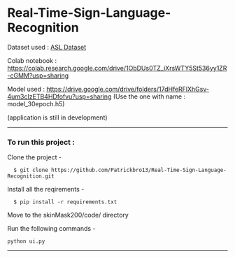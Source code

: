 # Real-Time-Sign-Language-Recognition

Dataset used : [ASL Dataset](https://drive.google.com/drive/folders/1v3EWedumUJ64xmrPOfQ7e3GJ5K-GC45d?usp=sharing)

Colab notebook : https://colab.research.google.com/drive/1ObDUs0TZ_iXrsWTY5St536yy1ZR-cGMM?usp=sharing

Model used : https://drive.google.com/drive/folders/17dHfeRFlXhGsv-4um3cIzETB4HDfofvu?usp=sharing
(Use the one with name : model_30epoch.h5)

(application is still in development)

---



  
### To run this project :

Clone the project -
```
  $ git clone https://github.com/Patrickbro13/Real-Time-Sign-Language-Recognition.git
```
  
Install all the reqirements -
```
  $ pip install -r requirements.txt
 ``` 

Move to the skinMask200/code/ directory 

Run the following commands -

```
python ui.py
```

---
